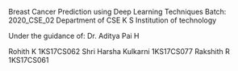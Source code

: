Breast Cancer Prediction using Deep Learning Techniques
	Batch: 2020_CSE_02
	Department of CSE
	K S Institution of technology

Under the guidance of:   Dr. Aditya Pai H

Rohith K             1KS17CS062
Shri Harsha Kulkarni 1KS17CS077
Rakshith R           1KS17CS061
